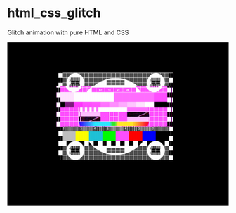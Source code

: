 # html_css_glitch

Glitch animation with pure HTML and CSS 


![Alt text](https://github.com/gabrisca/html_css_glitch/blob/master/result.png)

